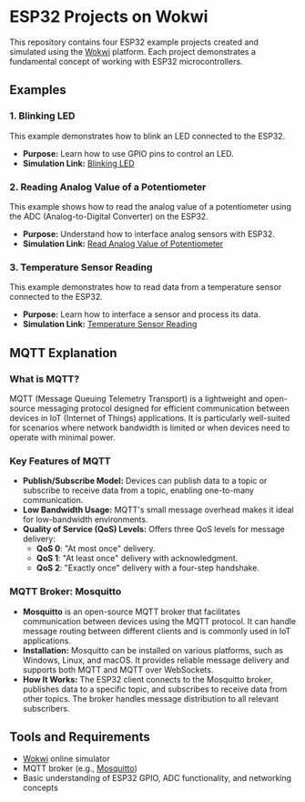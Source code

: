 # ESP32 Projects on Wokwi

This repository contains four ESP32 example projects created and simulated using the [Wokwi](https://wokwi.com/) platform. Each project demonstrates a fundamental concept of working with ESP32 microcontrollers.

## Examples

### 1. Blinking LED  
This example demonstrates how to blink an LED connected to the ESP32.  
- **Purpose:** Learn how to use GPIO pins to control an LED.  
- **Simulation Link:** [Blinking LED](https://wokwi.com/projects/415807653405498369)  

### 2. Reading Analog Value of a Potentiometer  
This example shows how to read the analog value of a potentiometer using the ADC (Analog-to-Digital Converter) on the ESP32.  
- **Purpose:** Understand how to interface analog sensors with ESP32.  
- **Simulation Link:** [Read Analog Value of Potentiometer](https://wokwi.com/projects/415812356140451841)  

### 3. Temperature Sensor Reading  
This example demonstrates how to read data from a temperature sensor connected to the ESP32.  
- **Purpose:** Learn how to interface a sensor and process its data.  
- **Simulation Link:** [Temperature Sensor Reading](https://wokwi.com/projects/415815447237870593)  

## MQTT Explanation

### What is MQTT?
MQTT (Message Queuing Telemetry Transport) is a lightweight and open-source messaging protocol designed for efficient communication between devices in IoT (Internet of Things) applications. It is particularly well-suited for scenarios where network bandwidth is limited or when devices need to operate with minimal power.

### Key Features of MQTT
- **Publish/Subscribe Model:** Devices can publish data to a topic or subscribe to receive data from a topic, enabling one-to-many communication.
- **Low Bandwidth Usage:** MQTT's small message overhead makes it ideal for low-bandwidth environments.
- **Quality of Service (QoS) Levels:** Offers three QoS levels for message delivery: 
  - **QoS 0**: "At most once" delivery.
  - **QoS 1**: "At least once" delivery with acknowledgment.
  - **QoS 2**: "Exactly once" delivery with a four-step handshake.

### MQTT Broker: Mosquitto
- **Mosquitto** is an open-source MQTT broker that facilitates communication between devices using the MQTT protocol. It can handle message routing between different clients and is commonly used in IoT applications.
- **Installation:** Mosquitto can be installed on various platforms, such as Windows, Linux, and macOS. It provides reliable message delivery and supports both MQTT and MQTT over WebSockets.
- **How It Works:** The ESP32 client connects to the Mosquitto broker, publishes data to a specific topic, and subscribes to receive data from other topics. The broker handles message distribution to all relevant subscribers.

## Tools and Requirements
- [Wokwi](https://wokwi.com/) online simulator  
- MQTT broker (e.g., [Mosquitto](https://mosquitto.org/))  
- Basic understanding of ESP32 GPIO, ADC functionality, and networking concepts
